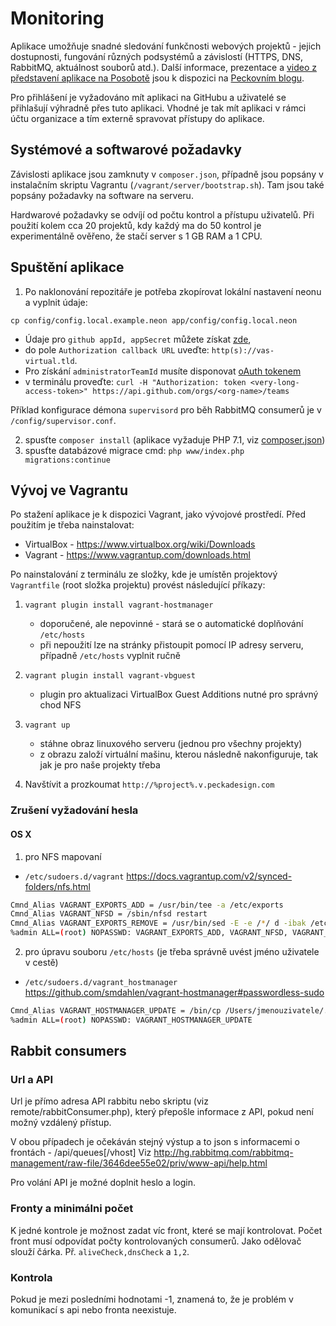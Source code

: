 # Monitoring

Aplikace umožňuje snadné sledování funkčnosti webových projektů - jejich dostupnosti, fungování různých podsystémů a závislostí (HTTPS, DNS, RabbitMQ, aktuálnost souborů atd.). Další informace, prezentace a [video z představení aplikace na Posobotě](https://youtu.be/ClEAFA7Wpyk) jsou k dispozici na [Peckovním blogu](http://www.peckadesign.cz/blog/monitoring-open-source-nastroj-pro-sledovani-webu-z-dilny-peckadesign).

Pro přihlášení je vyžadováno mít aplikaci na GitHubu a uživatelé se přihlašují výhradně přes tuto aplikaci. Vhodné je tak mít aplikaci v rámci účtu organizace a tím externě spravovat přístupy do aplikace. 


## Systémové a softwarové požadavky

Závislosti aplikace jsou zamknuty v `composer.json`, případně jsou popsány v instalačním skriptu Vagrantu (`/vagrant/server/bootstrap.sh`). Tam jsou také popsány požadavky na software na serveru.

Hardwarové požadavky se odvíjí od počtu kontrol a přístupu uživatelů. Při použití kolem cca 20 projektů, kdy každý ma do 50 kontrol je experimentálně ověřeno, že stačí server s 1 GB RAM a 1 CPU.


## Spuštění aplikace

1. Po naklonování repozitáře je potřeba zkopírovat lokální nastavení neonu a vyplnit údaje:

```
cp config/config.local.example.neon app/config/config.local.neon 
```
- Údaje pro `github appId, appSecret` můžete získat [zde](https://github.com/settings/applications/new),
- do pole `Authorization callback URL` uveďte: `http(s)://vas-virtual.tld`. 
- Pro získání `administratorTeamId` musíte disponovat [oAuth tokenem](https://github.com/settings/tokens) 
- v terminálu proveďte: `curl -H "Authorization: token <very-long-access-token>" https://api.github.com/orgs/<org-name>/teams`

Příklad konfigurace démona `supervisord` pro běh RabbitMQ consumerů je v `/config/supervisor.conf`.

2. spusťte `composer install` (aplikace vyžaduje PHP 7.1, viz [composer.json](/composer.json#L12))
3. spusťte databázové migrace cmd: `php www/index.php migrations:continue`

## Vývoj ve Vagrantu

Po stažení aplikace je k dispozici Vagrant, jako vývojové prostředí. Před použitím je třeba nainstalovat:

 - VirtualBox - https://www.virtualbox.org/wiki/Downloads
 - Vagrant - https://www.vagrantup.com/downloads.html

Po nainstalování z terminálu ze složky, kde je umístěn projektový `Vagrantfile` (root složka projektu) provést následující příkazy:
 1. `vagrant plugin install vagrant-hostmanager`
 	- doporučené, ale nepovinné - stará se o automatické doplňování `/etc/hosts`
 	- při nepoužití lze na stránky přistoupit pomocí IP adresy serveru, případně `/etc/hosts` vyplnit ručně

 2. `vagrant plugin install vagrant-vbguest`
	- plugin pro aktualizaci VirtualBox Guest Additions nutné pro správný chod NFS

 3. `vagrant up`
 	- stáhne obraz linuxového serveru (jednou pro všechny projekty)
 	- z obrazu založí virtuální mašinu, kterou následně nakonfiguruje, tak jak je pro naše projekty třeba

 4. Navštívit a prozkoumat `http://%project%.v.peckadesign.com`


### Zrušení vyžadování hesla


#### OS X
 1. pro NFS mapovaní
  - `/etc/sudoers.d/vagrant` https://docs.vagrantup.com/v2/synced-folders/nfs.html

```bash
Cmnd_Alias VAGRANT_EXPORTS_ADD = /usr/bin/tee -a /etc/exports
Cmnd_Alias VAGRANT_NFSD = /sbin/nfsd restart
Cmnd_Alias VAGRANT_EXPORTS_REMOVE = /usr/bin/sed -E -e /*/ d -ibak /etc/exports
%admin ALL=(root) NOPASSWD: VAGRANT_EXPORTS_ADD, VAGRANT_NFSD, VAGRANT_EXPORTS_REMOVE
```

 2. pro úpravu souboru `/etc/hosts` (je třeba správně uvést jméno uživatele v cestě)
  - `/etc/sudoers.d/vagrant_hostmanager` https://github.com/smdahlen/vagrant-hostmanager#passwordless-sudo

```bash
Cmnd_Alias VAGRANT_HOSTMANAGER_UPDATE = /bin/cp /Users/jmenouzivatele/.vagrant.d/tmp/hosts.local /etc/hosts
%admin ALL=(root) NOPASSWD: VAGRANT_HOSTMANAGER_UPDATE
```


## Rabbit consumers


### Url a API
Url je přímo adresa API rabbitu nebo skriptu (viz remote/rabbitConsumer.php), který přepošle informace z API, pokud není možný vzdálený přístup.

V obou případech je očekáván stejný výstup a to json s informacemi o frontách - /api/queues[/vhost]
Viz http://hg.rabbitmq.com/rabbitmq-management/raw-file/3646dee55e02/priv/www-api/help.html

Pro volání API je možné doplnit heslo a login.


### Fronty a minimálni počet
K jedné kontrole je možnost zadat víc front, které se mají kontrolovat. Počet front musí odpovídat počty kontrolovaných consumerů. Jako odělovač slouží čárka. Př. `aliveCheck,dnsCheck` a `1,2`.


### Kontrola
Pokud je mezi posledními hodnotami -1, znamená to, že je problém v komunikací s api nebo fronta neexistuje.
